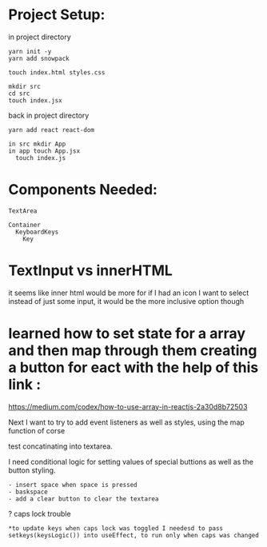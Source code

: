 # Project Setup:

  in project directory

    yarn init -y
    yarn add snowpack

    touch index.html styles.css

    mkdir src
    cd src
    touch index.jsx

  back in project directory

    yarn add react react-dom

    in src mkdir App
    in app touch App.jsx
      touch index.js
 <!-- <textarea class="use-keyboard-input" style="position: absolute; top: 130px; right: 30px; width: 300px;"></textarea>

   <div class="keyboard">
    <div class="keyboard__keys">
      <button type="button" class="keyboard__key">a</button>

      <button type="button" class="keyboard__key keyboard__key--wide">
        <i class="material-icons">backspace</i>
      </button>

      <button type="button" class="keyboard__key keyboard__key--extra-wide">
        <i class="material-icons">space_bar</i>
      </button>

      <button type="button" class="keyboard__key keyboard__key--wide keyboard__key--activatable">
        <i class="material-icons">keyboard_capslock</i>
      </button>
      
      <button type="button" class="keyboard__key keyboard__key--wide keyboard__key--dark">
        <i class="material-icons">check_circle</i>
      </button>
    </div>

  </div> -->

  # Components Needed:
    
    TextArea

    Container
      KeyboardKeys
        Key



# TextInput vs innerHTML

it seems like inner html would be more for if I had an icon I want to select instead of just some input,
it would be the more inclusive option though

# learned how to set state for a array and then map through them creating a button for eact with the help of this link :

  https://medium.com/codex/how-to-use-array-in-reactjs-2a30d8b72503

Next I want to try to add event listeners as well as styles, using the map function of corse

test concatinating into textarea. 

I need conditional logic for setting values of special buttions as well as the button styling. 

    - insert space when space is pressed
    - baskspace
    - add a clear button to clear the textarea

? caps lock trouble

    *to update keys when caps lock was toggled I needesd to pass setkeys(keysLogic()) into useEffect, to run only when caps was changed